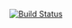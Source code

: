 [![Build Status](https://ci.consulo.io/job/consulo-bash/badge/icon)](https://ci.consulo.io/job/consulo-bash/)